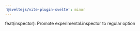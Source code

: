 ```yaml
---
'@sveltejs/vite-plugin-svelte': minor
---
```


feat(inspector): Promote experimental.inspector to regular option
